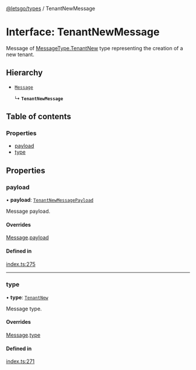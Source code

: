 [@letsgo/types](../README.md) / TenantNewMessage

# Interface: TenantNewMessage

Message of [MessageType.TenantNew](../enums/MessageType.md#tenantnew) type representing the creation of a new tenant.

## Hierarchy

- [`Message`](Message.md)

  ↳ **`TenantNewMessage`**

## Table of contents

### Properties

- [payload](TenantNewMessage.md#payload)
- [type](TenantNewMessage.md#type)

## Properties

### payload

• **payload**: [`TenantNewMessagePayload`](TenantNewMessagePayload.md)

Message payload.

#### Overrides

[Message](Message.md).[payload](Message.md#payload)

#### Defined in

[index.ts:275](https://github.com/47chapters/letsgo/blob/5310a6f/packages/types/src/index.ts#L275)

___

### type

• **type**: [`TenantNew`](../enums/MessageType.md#tenantnew)

Message type.

#### Overrides

[Message](Message.md).[type](Message.md#type)

#### Defined in

[index.ts:271](https://github.com/47chapters/letsgo/blob/5310a6f/packages/types/src/index.ts#L271)
